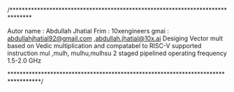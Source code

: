 /*******************************************************************************

  Autor name : Abdullah Jhatial
  Frim       : 10xengineers
  gmai       : abdullahjhatial92@gmail.com   ,abdullah.jhatial@10x.ai
  Desiging Vector mult based on  Vedic multiplication   and compatabel to RISC-V 
  supported instruction mul ,mulh, mulhu,mulhsu
  2 staged pipelined 
  operating frequency 1.5-2.0 GHz
    
  




**********************************************************************************/

